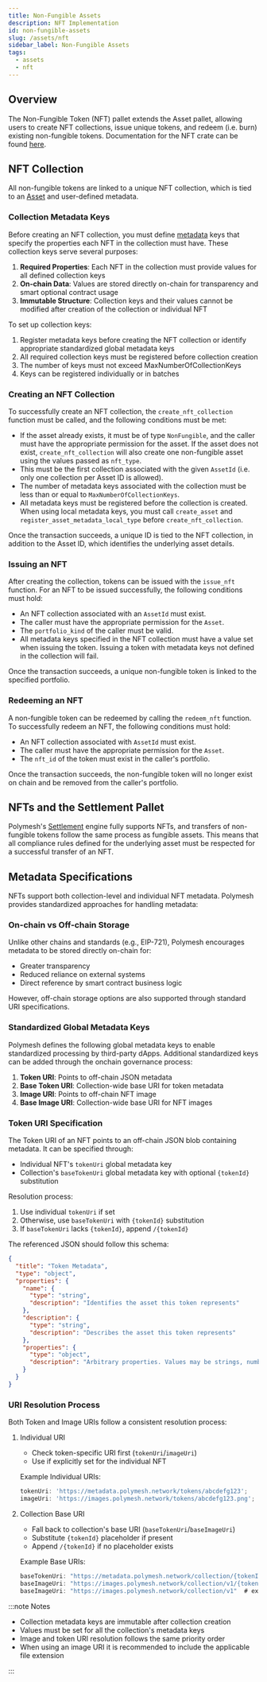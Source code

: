 ```yaml
---
title: Non-Fungible Assets
description: NFT Implementation
id: non-fungible-assets
slug: /assets/nft
sidebar_label: Non-Fungible Assets
tags:
  - assets
  - nft
---
```


## Overview

The Non-Fungible Token (NFT) pallet extends the Asset pallet, allowing users to create NFT collections, issue unique tokens, and redeem (i.e. burn) existing non-fungible tokens. Documentation for the NFT crate can be found [here](https://docs.polymesh.live/pallet_nft/index.html).

## NFT Collection

All non-fungible tokens are linked to a unique NFT collection, which is tied to an [Asset](/assets/fungible#asset-creation) and user-defined metadata.

### Collection Metadata Keys

Before creating an NFT collection, you must define [metadata](/assets/metadata) keys that specify the properties each NFT in the collection must have. These collection keys serve several purposes:

1. **Required Properties**: Each NFT in the collection must provide values for all defined collection keys
2. **On-chain Data**: Values are stored directly on-chain for transparency and smart optional contract usage
3. **Immutable Structure**: Collection keys and their values cannot be modified after creation of the collection or individual NFT

To set up collection keys:

1. Register metadata keys before creating the NFT collection or identify appropriate standardized global metadata keys
2. All required collection keys must be registered before collection creation
3. The number of keys must not exceed MaxNumberOfCollectionKeys
4. Keys can be registered individually or in batches

### Creating an NFT Collection

To successfully create an NFT collection, the `create_nft_collection` function must be called, and the following conditions must be met:

- If the asset already exists, it must be of type `NonFungible`, and the caller must have the appropriate permission for the asset. If the asset does not exist, `create_nft_collection` will also create one non-fungible asset using the values passed as `nft_type`.
- This must be the first collection associated with the given `AssetId` (i.e. only one collection per Asset ID is allowed).
- The number of metadata keys associated with the collection must be less than or equal to `MaxNumberOfCollectionKeys`.
- All metadata keys must be registered before the collection is created. When using local metadata keys, you must call `create_asset` and `register_asset_metadata_local_type` before `create_nft_collection`.

Once the transaction succeeds, a unique ID is tied to the NFT collection, in addition to the Asset ID, which identifies the underlying asset details.

### Issuing an NFT

After creating the collection, tokens can be issued with the `issue_nft` function. For an NFT to be issued successfully, the following conditions must hold:

- An NFT collection associated with an `AssetId` must exist.
- The caller must have the appropriate permission for the `Asset`.
- The `portfolio_kind` of the caller must be valid.
- All metadata keys specified in the NFT collection must have a value set when issuing the token. Issuing a token with metadata keys not defined in the collection will fail.

Once the transaction succeeds, a unique non-fungible token is linked to the specified portfolio.

### Redeeming an NFT

A non-fungible token can be redeemed by calling the `redeem_nft` function. To successfully redeem an NFT, the following conditions must hold:

- An NFT collection associated with `AssetId` must exist.
- The caller must have the appropriate permission for the `Asset`.
- The `nft_id` of the token must exist in the caller's portfolio.

Once the transaction succeeds, the non-fungible token will no longer exist on chain and be removed from the caller's portfolio.

## NFTs and the Settlement Pallet

Polymesh's [Settlement](/settlement#overview) engine fully supports NFTs, and transfers of non-fungible tokens follow the same process as fungible assets. This means that all compliance rules defined for the underlying asset must be respected for a successful transfer of an NFT.

## Metadata Specifications

NFTs support both collection-level and individual NFT metadata. Polymesh provides standardized approaches for handling metadata:

### On-chain vs Off-chain Storage

Unlike other chains and standards (e.g., EIP-721), Polymesh encourages metadata to be stored directly on-chain for:

- Greater transparency
- Reduced reliance on external systems
- Direct reference by smart contract business logic

However, off-chain storage options are also supported through standard URI specifications.

### Standardized Global Metadata Keys

Polymesh defines the following global metadata keys to enable standardized processing by third-party dApps. Additional standardized keys can be added through the onchain governance process:

1. **Token URI**: Points to off-chain JSON metadata
2. **Base Token URI**: Collection-wide base URI for token metadata
3. **Image URI**: Points to off-chain NFT image
4. **Base Image URI**: Collection-wide base URI for NFT images

### Token URI Specification

The Token URI of an NFT points to an off-chain JSON blob containing metadata. It can be specified through:

- Individual NFT's `tokenUri` global metadata key
- Collection's `baseTokenUri` global metadata key with optional `{tokenId}` substitution

Resolution process:

1. Use individual `tokenUri` if set
2. Otherwise, use `baseTokenUri` with `{tokenId}` substitution
3. If `baseTokenUri` lacks `{tokenId}`, append `/{tokenId}`

The referenced JSON should follow this schema:

```json
{
  "title": "Token Metadata",
  "type": "object",
  "properties": {
    "name": {
      "type": "string",
      "description": "Identifies the asset this token represents"
    },
    "description": {
      "type": "string",
      "description": "Describes the asset this token represents"
    },
    "properties": {
      "type": "object",
      "description": "Arbitrary properties. Values may be strings, numbers, objects, or arrays."
    }
  }
}
```

### URI Resolution Process

Both Token and Image URIs follow a consistent resolution process:

1. Individual URI

   - Check token-specific URI first (`tokenUri`/`imageUri`)
   - Use if explicitly set for the individual NFT

   Example Individual URIs:

   ```js
   tokenUri: 'https://metadata.polymesh.network/tokens/abcdefg123';
   imageUri: 'https://images.polymesh.network/tokens/abcdefg123.png';
   ```

2. Collection Base URI

   - Fall back to collection's base URI (`baseTokenUri`/`baseImageUri`)
   - Substitute `{tokenId}` placeholder if present
   - Append `/{tokenId}` if no placeholder exists

   Example Base URIs:

   ```js
   baseTokenUri: "https://metadata.polymesh.network/collection/{tokenId}"
   baseImageUri: "https://images.polymesh.network/collection/v1/{tokenId}.png"
   baseImageUri: "https://images.polymesh.network/collection/v1"  # expects the token id to be appended
   ```

:::note Notes

- Collection metadata keys are immutable after collection creation
- Values must be set for all the collection's metadata keys
- Image and token URI resolution follows the same priority order
- When using an image URI it is recommended to include the applicable file extension

:::
